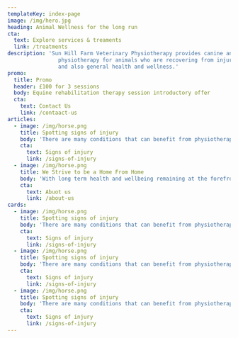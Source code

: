 ```yaml
---
templateKey: index-page
image: /img/hero.jpg
heading: Animal Wellness for the long run
cta:
  text: Explore services & treaments
  link: /treatments
description: 'Sun Hill Farm Veterinary Physiotherapy provides canine and equine
				physiotherapy for animals who are recovering from injury or surgery,
				and also general health and wellness.'
promo:
  title: Promo
  header: £100 for 3 sessions
  body: Equine rehabilitation therapy session introductory offer
  cta:
    text: Contact Us
    link: /contaact-us
articles:
  - image: /img/horse.png
    title: Spotting signs of injury
    body: 'There are many conditions that can benefit from physiotherapy. The first step is identifying signs of these conditions or injuries. Use our guide to learn more about these signs.'
    cta:
      text: Signs of injury
      link: /signs-of-injury
  - image: /img/horse.png
    title: We Strive to be a Home From Home
    body: 'With long term health and wellbeing remaining at the forefront of everything we do, Sun Hill Farm Veterinary Physiotherapy is a place where care and compassion comes first and where results are for the long-run.'
    cta:
      text: Abuot us
      link: /about-us
cards:
  - image: /img/horse.png
    title: Spotting signs of injury
    body: 'There are many conditions that can benefit from physiotherapy. The first step is identifying signs of these conditions or injuries. Use our guide to learn more about these signs.'
    cta:
      text: Signs of injury
      link: /signs-of-injury
  - image: /img/horse.png
    title: Spotting signs of injury
    body: 'There are many conditions that can benefit from physiotherapy. The first step is identifying signs of these conditions or injuries. Use our guide to learn more about these signs.'
    cta:
      text: Signs of injury
      link: /signs-of-injury
  - image: /img/horse.png
    title: Spotting signs of injury
    body: 'There are many conditions that can benefit from physiotherapy. The first step is identifying signs of these conditions or injuries. Use our guide to learn more about these signs.'
    cta:
      text: Signs of injury
      link: /signs-of-injury
---
```

